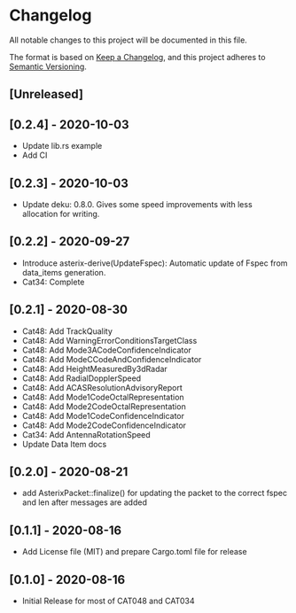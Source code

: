 # Changelog
All notable changes to this project will be documented in this file.

The format is based on [Keep a Changelog](https://keepachangelog.com/en/1.0.0/),
and this project adheres to [Semantic Versioning](https://semver.org/spec/v2.0.0.html).

## [Unreleased]

## [0.2.4] - 2020-10-03
- Update lib.rs example
- Add CI

## [0.2.3] - 2020-10-03
- Update deku: 0.8.0. Gives some speed improvements with less allocation for writing.

## [0.2.2] - 2020-09-27
- Introduce asterix-derive(UpdateFspec): Automatic update of Fspec from data_items generation.
- Cat34: Complete

## [0.2.1] - 2020-08-30
- Cat48: Add TrackQuality
- Cat48: Add WarningErrorConditionsTargetClass
- Cat48: Add Mode3ACodeConfidenceIndicator
- Cat48: Add ModeCCodeAndConfidenceIndicator
- Cat48: Add HeightMeasuredBy3dRadar
- Cat48: Add RadialDopplerSpeed
- Cat48: Add ACASResolutionAdvisoryReport
- Cat48: Add Mode1CodeOctalRepresentation
- Cat48: Add Mode2CodeOctalRepresentation
- Cat48: Add Mode1CodeConfidenceIndicator
- Cat48: Add Mode2CodeConfidenceIndicator
- Cat34: Add AntennaRotationSpeed
- Update Data Item docs

## [0.2.0] - 2020-08-21
-  add AsterixPacket::finalize() for updating the packet to the correct fspec and len after
   messages are added

## [0.1.1] - 2020-08-16
-  Add License file (MIT) and prepare Cargo.toml file for release

## [0.1.0] - 2020-08-16
-  Initial Release for most of CAT048 and CAT034
